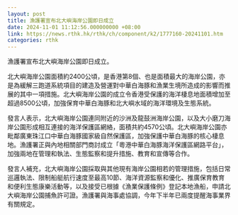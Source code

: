 ```yaml
---
layout: post
title: 漁護署宣布北大嶼海岸公園即日成立
date: 2024-11-01 11:12:56.000000000 +08:00
link: https://news.rthk.hk/rthk/ch/component/k2/1777160-20241101.htm
categories: rthk
---
```


漁護署宣布北大嶼海岸公園即日成立。

北大嶼海岸公園面積約2400公頃，是香港第8個、也是面積最大的海岸公園，亦是為緩解三跑道系統項目的建造及營運對中華白海豚和漁業生境所造成的影響而推展的其中一項措施。北大嶼海岸公園的成立令香港受保護的海洋棲息地面積增加至超過8500公頃，加強保育中華白海豚和北大嶼水域的海洋環境及生態系統。

發言人表示，北大嶼海岸公園連同附近的沙洲及龍鼓洲海岸公園，以及大小磨刀海岸公園形成相互連接的海洋保護區網絡，面積共約4570公頃。北大嶼海岸公園亦毗鄰廣東珠江口中華白海豚國家級自然保護區，加強保護中華白海豚的核心棲息地。漁護署正與內地相關部門商討成立「粵港中華白海豚海洋保護區網路平台」，加強兩地在管理和執法、生態監察和提升措施、教育和宣傳等合作。 

發言人補充，北大嶼海岸公園採取與其他現有海岸公園相若的管理措施，包括日常巡邏執法、限制船艇航行速度至最高10節、海洋資源監察和優化、推廣保育教育和便利生態康樂活動等，以及接受已根據《漁業保護條例》登記本地漁船，申請北大嶼海岸公園捕魚許可證。漁護署與海事處協調，今年下半年已兩度提醒海事業界有關規定。
